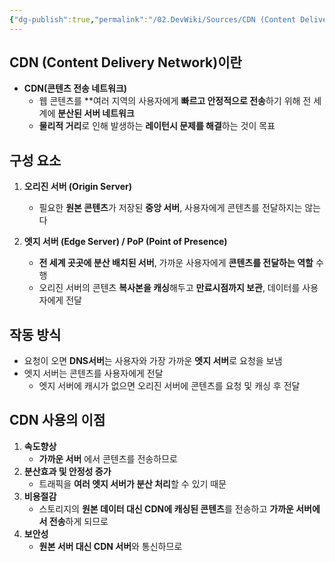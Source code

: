 ```yaml
---
{"dg-publish":true,"permalink":"/02.DevWiki/Sources/CDN (Content Delivery Network)/","noteIcon":""}
---
```


## CDN (Content Delivery Network)이란
* **CDN(콘텐츠 전송 네트워크)**
	* 웹 콘텐츠를 **여러 지역의 사용자에게 **빠르고 안정적으로 전송**하기 위해 전 세계에 **분산된 서버 네트워크**
	* **물리적 거리**로 인해 발생하는 **레이턴시 문제를 해결**하는 것이 목표
## 구성 요소
1.  **오리진 서버 (Origin Server)**
    - 필요한 **원본 콘텐츠**가 저장된 **중앙 서버**, 사용자에게 콘텐츠를 전달하지는 않는다

2.  **엣지 서버 (Edge Server) / PoP (Point of Presence)**
    - **전 세계 곳곳에 분산 배치된 서버**, 가까운 사용자에게 **콘텐츠를 전달하는 역할** 수행
    - 오리진 서버의 콘텐츠 **복사본을 캐싱**해두고 **만료시점까지 보관**, 데이터를 사용자에게 전달

## 작동 방식
- 요청이 오면 **DNS서버**는 사용자와 가장 가까운 **엣지 서버**로 요청을 보냄
- 엣지 서버는 콘텐츠를 사용자에게 전달
	- 엣지 서버에 캐시가 없으면 오리진 서버에 콘텐츠를 요청 및 캐싱 후 전달
## CDN 사용의 이점
1. **속도향상**
	* **가까운 서버** 에서 콘텐츠를 전송하므로 
2. **분산효과 및 안정성 증가**
	* 트래픽을 **여러 엣지 서버가 분산 처리**할 수 있기 때문
3. **비용절감**
	* 스토리지의 **원본 데이터 대신 CDN에 캐싱된 콘텐츠**를 전송하고 **가까운 서버에서 전송**하게 되므로
4. **보안성**
	* **원본 서버 대신 CDN 서버**와 통신하므로